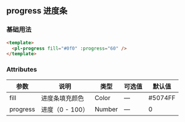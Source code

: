 ## progress 进度条

### 基础用法

```html
<template>
  <pl-progress fill="#0f0" :progress="60" />
</template>
```

### Attributes
| 参数      | 说明    | 类型      | 可选值       | 默认值   |
|---------- |-------- |---------- |-------------  |-------- |
| fill      | 进度条填充颜色   | Color  | —            |  #5074FF  |
| progress  | 进度（0 - 100）  | Number    | — |  0    |
